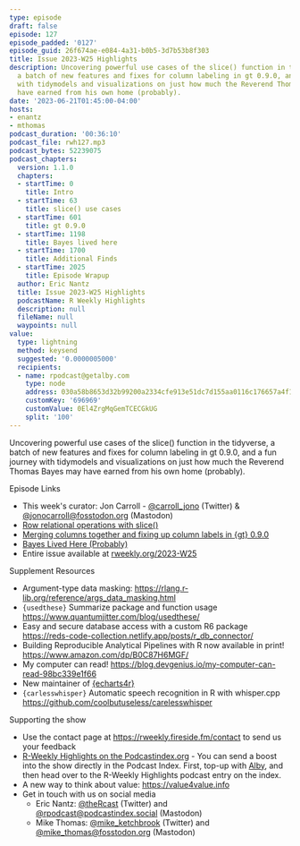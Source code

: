 ```yaml
---
type: episode
draft: false
episode: 127
episode_padded: '0127'
episode_guid: 26f674ae-e084-4a31-b0b5-3d7b53b8f303
title: Issue 2023-W25 Highlights
description: Uncovering powerful use cases of the slice() function in the tidyverse,
  a batch of new features and fixes for column labeling in gt 0.9.0, and a fun journey
  with tidymodels and visualizations on just how much the Reverend Thomas Bayes may
  have earned from his own home (probably).
date: '2023-06-21T01:45:00-04:00'
hosts:
- enantz
- mthomas
podcast_duration: '00:36:10'
podcast_file: rwh127.mp3
podcast_bytes: 52239075
podcast_chapters:
  version: 1.1.0
  chapters:
  - startTime: 0
    title: Intro
  - startTime: 63
    title: slice() use cases
  - startTime: 601
    title: gt 0.9.0
  - startTime: 1198
    title: Bayes lived here
  - startTime: 1700
    title: Additional Finds
  - startTime: 2025
    title: Episode Wrapup
  author: Eric Nantz
  title: Issue 2023-W25 Highlights
  podcastName: R Weekly Highlights
  description: null
  fileName: null
  waypoints: null
value:
  type: lightning
  method: keysend
  suggested: '0.0000005000'
  recipients:
  - name: rpodcast@getalby.com
    type: node
    address: 030a58b8653d32b99200a2334cfe913e51dc7d155aa0116c176657a4f1722677a3
    customKey: '696969'
    customValue: 0El4ZrgMqGemTCECGkUG
    split: '100'
---
```

Uncovering powerful use cases of the slice() function in the tidyverse,
a batch of new features and fixes for column labeling in gt 0.9.0, and a
fun journey with tidymodels and visualizations on just how much the
Reverend Thomas Bayes may have earned from his own home (probably).

Episode Links

-   This week's curator: Jon Carroll -
    <a href="https://twitter.com/carroll_jono"
    rel="nofollow">@carroll_jono</a> (Twitter) &
    <a href="https://fosstodon.org/@jonocarroll"
    rel="nofollow">@jonocarroll@fosstodon.org</a> (Mastodon)
-   <a
    href="https://yjunechoe.github.io/posts/2023-06-11-row-relational-operations/"
    rel="nofollow">Row relational operations with slice()</a>
-   <a href="https://posit.co/blog/columns-in-gt-0-9-0/"
    rel="nofollow">Merging columns together and fixing up column labels in
    {gt} 0.9.0</a>
-   <a href="https://www.quantumjitter.com/project/bayes/"
    rel="nofollow">Bayes Lived Here (Probably)</a>
-   Entire issue available at
    <a href="https://rweekly.org/2023-W25.html"
    rel="nofollow">rweekly.org/2023-W25</a>

Supplement Resources

-   Argument-type data masking:
    <a href="https://rlang.r-lib.org/reference/args_data_masking.html"
    rel="nofollow">https://rlang.r-lib.org/reference/args_data_masking.html</a>
-   `{usedthese}` Summarize package and function usage
    <a href="https://www.quantumjitter.com/blog/usedthese/"
    rel="nofollow">https://www.quantumjitter.com/blog/usedthese/</a>
-   Easy and secure database access with a custom R6 package
    <a href="https://reds-code-collection.netlify.app/posts/r_db_connector/"
    rel="nofollow">https://reds-code-collection.netlify.app/posts/r_db_connector/</a>
-   Building Reproducible Analytical Pipelines with R now available in
    print! <a href="https://www.amazon.com/dp/B0C87H6MGF/"
    rel="nofollow">https://www.amazon.com/dp/B0C87H6MGF/</a>
-   My computer can read!
    <a href="https://blog.devgenius.io/my-computer-can-read-98bc339e1f66"
    rel="nofollow">https://blog.devgenius.io/my-computer-can-read-98bc339e1f66</a>
-   New maintainer of <a href="https://echarts4r.john-coene.com/"
    rel="nofollow">{echarts4r}</a>
-   `{carlesswhisper}` Automatic speech recognition in R with
    whisper.cpp
    <a href="https://github.com/coolbutuseless/carelesswhisper"
    rel="nofollow">https://github.com/coolbutuseless/carelesswhisper</a>

Supporting the show

-   Use the contact page at
    <a href="https://rweekly.fireside.fm/contact"
    rel="nofollow">https://rweekly.fireside.fm/contact</a> to send us
    your feedback
-   <a href="https://podcastindex.org/podcast/1062040"
    rel="nofollow">R-Weekly Highlights on the Podcastindex.org</a> - You
    can send a boost into the show directly in the Podcast Index. First,
    top-up with <a href="https://getalby.com/" rel="nofollow">Alby</a>,
    and then head over to the R-Weekly Highlights podcast entry on the
    index.
-   A new way to think about value: <a href="https://value4value.info"
    rel="nofollow">https://value4value.info</a>
-   Get in touch with us on social media
    -   Eric Nantz:
        <a href="https://twitter.com/theRcast" rel="nofollow">@theRcast</a>
        (Twitter) and <a href="https://podcastindex.social/@rpodcast"
        rel="nofollow">@rpodcast@podcastindex.social</a> (Mastodon)
    -   Mike Thomas: <a href="https://twitter.com/mike_ketchbrook"
        rel="nofollow">@mike_ketchbrook</a> (Twitter) and
        <a href="https://fosstodon.org/@mike_thomas"
        rel="nofollow">@mike_thomas@fosstodon.org</a> (Mastodon)
